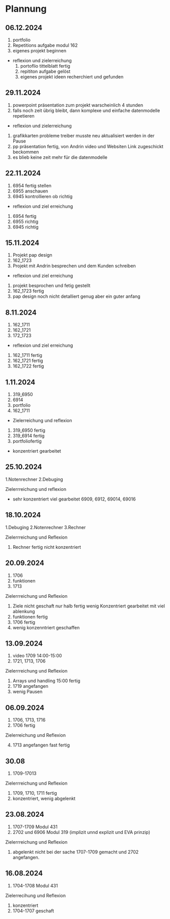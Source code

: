 # Plannung

## 06.12.2024
1. portfolio
2. Repetitions aufgabe modul 162
3. eigenes projekt beginnen
- reflexion und zielerreichung
  1. portoflio tittelblatt fertig
  2. repititon aufgabe gelöst
  3. eigenes projekt ideen recherchiert und gefunden
## 29.11.2024
1. powerpoint präsentation zum projekt warscheinlich 4 stunden
2. falls noch zeit übrig bleibt, dann komplexe und einfache datenmodelle repetieren
- reflexion und zielerreichung
1. grafikkarten probleme treiber musste neu aktualisiert werden in der Pause
2. pp präsentation fertig, von Andrin video und Websiten Link zugeschickt beckommen
3. es blieb keine zeit mehr für die datenmodelle
## 22.11.2024
1. 6954 fertig stellen
2. 6955 anschauen
3. 6945 kontrollieren ob richtig
-  reflexion und ziel erreichung
1. 6954 fertig
2. 6955 richtig
3. 6945 richtig

## 15.11.2024
1. Projekt pap design
2. 162_1723
3. Projekt mit Andrin besprechen und dem Kunden schreiben
- reflexion und ziel erreichung
1. projekt besprochen und fetig gestellt
2. 162_1723 fertig
3. pap design noch nicht detalliert genug aber ein guter anfang
## 8.11.2024
1. 162_1711
2. 162_1721
3. 172_1723

- reflexion und ziel erreichung
1. 162_1711 fertig
2. 162_1721 fertig
3. 162_1722 fertig
## 1.11.2024
1. 319_6950
2. 6914
3. portfolio
4. 162_1711
- Zielerreichung und reflexion
1. 319_6950 fertig
2. 319_6914 fertig
3. portfoliofertig
- konzentriert gearbeitet 
## 25.10.2024
1.Notenrechner
2.Debuging

Zielerrreichung und reflexion 
- sehr konzentriert viel gearbeitet 6909, 6912, 69014, 69016

## 18.10.2024
1.Debuging
2.Notenrechner 
3.Rechner

Zielerrreichung und Reflexion

1. Rechner fertig nicht konzentriert
   
## 20.09.2024
1. 1706
2. funktionen
3. 1713
   
Zielerrreichung und Reflexion

1. Ziele nicht geschaft nur halb fertig wenig Konzentriert gearbeitet mit viel ablenkung
2. funktionen fertig 
3. 1706 fertig
4. wenig konzenntriert geschaffen
   
## 13.09.2024

1. video 1709 14:00-15:00
2. 1721, 1713, 1706
   
Zielerrreichung und Reflexion

1. Arrays und handling 15:00 fertig
2. 1719 angefangen
3. wenig Pausen

## 06.09.2024

1. 1706, 1713, 1716
2. 1706 fertig
   
Zielerreichung und Reflexion

4. 1713 angefangen fast fertig
   
## 30.08

1. 1709-17013
   
Zielerrreichung und Reflexion

1. 1709, 1710, 1711 fertig
2. konzentriert, wenig abgelenkt
   
   
## 23.08.2024

1. 1707-1709 Modul 431
2. 2702 und 6906 Modul 319 (implizit unnd explizit und EVA prinzip)

Zielerrreichung und Reflexion

1. abgelenkt nicht bei der sache 1707-1709 gemacht und 2702 angefangen.

## 16.08.2024
1. 1704-1708 Modul 431

Zielerrecihung und Reflexion

1. konzentriert
2. 1704-1707 geschaft
   
